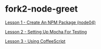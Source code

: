 fork2-node-greet
================

[Lesson 1 - Create An NPM Package (node04)](https://gist.github.com/mtmzorro/af4751a652b27c53e050)

[Lesson 2 - Setting Up Mocha For Testing](https://gist.github.com/mtmzorro/ef8aecbdbd7f8de0428c)

[Lesson 3 - Using CoffeeScript](https://gist.github.com/mtmzorro/7db19b24c2cdfa29fb50)
